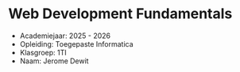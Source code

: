 # Web Development Fundamentals

- Academiejaar: 2025 - 2026
- Opleiding: Toegepaste Informatica
- Klasgroep: 1TI
- Naam: Jerome Dewit

